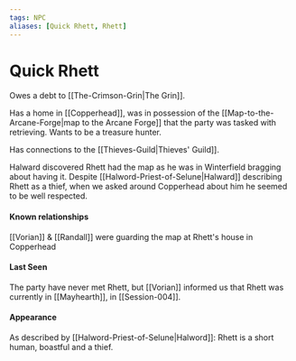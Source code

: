 ```yaml
---
tags: NPC
aliases: [Quick Rhett, Rhett]
---
```

# Quick Rhett
Owes a debt to [[The-Crimson-Grin|The Grin]].

Has a home in [[Copperhead]], was in possession of the [[Map-to-the-Arcane-Forge|map to the Arcane Forge]] that the party was tasked with retrieving. Wants to be a treasure hunter.

Has connections to the [[Thieves-Guild|Thieves' Guild]].

Halward discovered Rhett had the map as he was in Winterfield bragging about having it. Despite [[Halword-Priest-of-Selune|Halward]] describing Rhett as a thief, when we asked around Copperhead about him he seemed to be well respected.

#### Known relationships
[[Vorian]] & [[Randall]] were guarding the map at Rhett's house in Copperhead

#### Last Seen
The party have never met Rhett, but [[Vorian]] informed us that Rhett was currently in [[Mayhearth]], in [[Session-004]].

#### Appearance
As described by [[Halword-Priest-of-Selune|Halword]]:
Rhett is a short human, boastful and a thief.




